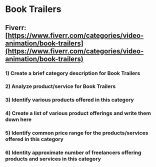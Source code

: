 # Book Trailers
## Fiverr: [https://www.fiverr.com/categories/video-animation/book-trailers](https://www.fiverr.com/categories/video-animation/book-trailers)
### 1) Create a brief category description for Book Trailers
### 2) Analyze product/service for Book Trailers
### 3) Identify various products offered in this category
### 4) Create a list of various product offerings and write them down here
### 5) Identify common price range for the products/services offered in this category
### 6) Identity approximate number of freelancers offering products and services in this category

